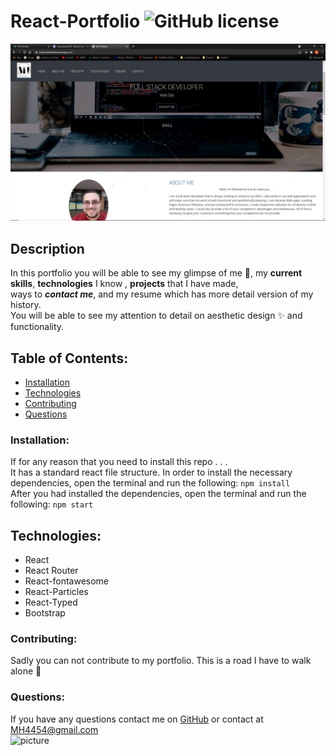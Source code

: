 # React-Portfolio ![GitHub license](https://img.shields.io/github/license/Naereen/StrapDown.js.svg)

![demo pic](/client/src/assets/images/Portfolio-demo.PNG)

## Description
In this portfolio you will be able to see my 
glimpse of me 🧑, my **current skills**, **technologies** I know , **projects** that I have made,<br> ways to _**contact me**_, and my resume which has more detail version of my history. <br> You will be able to see my attention to detail on aesthetic design ✨ and functionality.

## Table of Contents:
* [Installation](#installation)
* [Technologies](#technologies)
* [Contributing](#contributing)
* [Questions](#questions)

### Installation:
If for any reason that you need to install this repo . . .
<br>
It has a standard react file structure.
In order to install the necessary dependencies, open the terminal and run the following:
```npm install```
<br>
After you had installed the dependencies, open the terminal and run the following:
```npm start```

## Technologies:
* React
* React Router
* React-fontawesome
* React-Particles
* React-Typed
* Bootstrap

### Contributing:
Sadly you can not contribute to my portfolio. This is a road I have to walk alone 🤠

### Questions:
If you have any questions contact me on [GitHub](https://github.com/MH4454) or contact at MH4454@gmail.com<br>
![picture](https://github.com/MH4454.png?size=80)
